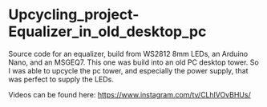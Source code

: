 # Upcycling_project-Equalizer_in_old_desktop_pc
Source code for an equalizer, build from WS2812 8mm LEDs, an Arduino Nano, and an MSGEQ7.
This one was build into an old PC desktop tower. So I was able to upcycle the pc tower, and especially the power supply, that was perfect to supply the LEDs.

Videos can be found here:
https://www.instagram.com/tv/CLhlVOvBHUs/
